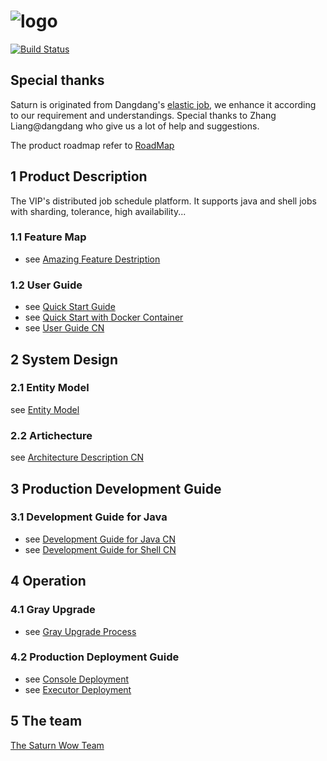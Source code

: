 # ![logo](https://github.com/vipshop/Saturn/blob/doc/saturn-logo.jpg)

[![Build Status](https://secure.travis-ci.org/vipshop/Saturn.png?branch=develop)](https://travis-ci.org/vipshop/Saturn)

## Special thanks

Saturn is originated from Dangdang's [elastic job](https://github.com/dangdangdotcom/elastic-job), we enhance it according to our requirement and understandings. Special thanks to Zhang Liang@dangdang who give us a lot of help and suggestions.

The product roadmap refer to [RoadMap](https://github.com/vipshop/Saturn/wiki/Saturn-Roadmap-CN)

## 1 Product Description

The VIP's distributed job schedule platform. It supports java and shell jobs with sharding, tolerance, high availability...

### 1.1 Feature Map

- see [Amazing Feature Destription](https://github.com/vipshop/Saturn/wiki/Saturn-Amazing-Feature-Description)

### 1.2 User Guide
- see [Quick Start Guide](https://github.com/vipshop/Saturn/wiki/Quick-Start)
- see [Quick Start with Docker Container](https://github.com/vipshop/Saturn/wiki/Quick-Start---Docker)
- see [User Guide CN](https://github.com/vipshop/Saturn/wiki/%E4%BD%BF%E7%94%A8%E6%8C%87%E5%BC%95(%E5%AE%8C%E6%95%B4))


## 2 System Design

### 2.1 Entity Model
see [Entity Model](https://github.com/vipshop/Saturn/wiki/Saturn-Entity-Model)

### 2.2 Artichecture
see [Architecture Description CN](https://github.com/vipshop/Saturn/wiki/Saturn%E6%9E%B6%E6%9E%84%E6%96%87%E6%A1%A3)

## 3 Production Development Guide
### 3.1  Development Guide for Java
- see [Development Guide for Java CN](https://github.com/vipshop/Saturn/wiki/saturn%E5%BC%80%E5%8F%91%E6%8C%87%E5%BC%95%E4%B9%8Bjava)
- see [Development Guide for Shell CN](https://github.com/vipshop/Saturn/wiki/saturn%E5%BC%80%E5%8F%91%E6%8C%87%E5%BC%95%E4%B9%8Bshell)

## 4 Operation
### 4.1 Gray Upgrade
- see [Gray Upgrade Process](https://github.com/vipshop/Saturn/wiki/Saturn-Job-Gray-Upgrade-Process)

### 4.2 Production Deployment Guide
- see [Console Deployment](https://github.com/vipshop/Saturn/wiki/saturn部署文档之console)
- see [Executor Deployment](https://github.com/vipshop/Saturn/wiki/Saturn部署文档之executor)

## 5 The team

[The Saturn Wow Team](https://github.com/vipshop/Saturn/wiki/Saturn's-Wow-Team)
